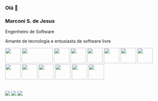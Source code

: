 ### Olá 👋
### Marconi S. de Jesus
<p> Engenheiro de Software</p>
<p> Amante de tecnologia e entusiasta de software livre</p>
<div>
  <img src="https://cdn.jsdelivr.net/gh/devicons/devicon/icons/python/python-original-wordmark.svg" height=50 width=50/>
  <img src="https://storage.caktusgroup.com/media/blog-images/drf-logo2.png" height=50 width=100/>
  <img src="https://cdn.jsdelivr.net/gh/devicons/devicon/icons/django/django-plain-wordmark.svg" height=50 width=50/>
  <img src="https://cdn.jsdelivr.net/gh/devicons/devicon/icons/bash/bash-plain.svg" height=50 width=50/>
  <img src="https://cdn.jsdelivr.net/gh/devicons/devicon/icons/linux/linux-original.svg" height=50 width=50/>
  <img src="https://cdn.jsdelivr.net/gh/devicons/devicon/icons/docker/docker-plain-wordmark.svg" height=50 width=50/>
  <img src="https://cdn.jsdelivr.net/gh/devicons/devicon/icons/amazonwebservices/amazonwebservices-plain-wordmark.svg" height=50 width=50/>
  <img src="https://cdn.jsdelivr.net/gh/devicons/devicon/icons/googlecloud/googlecloud-original.svg" height=50 width=50/>
  <img src="https://cdn.jsdelivr.net/gh/devicons/devicon/icons/postgresql/postgresql-plain-wordmark.svg" height=50 width=50/>
  <img src="https://cdn.jsdelivr.net/gh/devicons/devicon/icons/redis/redis-plain-wordmark.svg" height=50 width=50/>                
  <img src="https://cdn.jsdelivr.net/gh/devicons/devicon/icons/javascript/javascript-original.svg" height=50 width=50/>
  <img src="https://cdn.jsdelivr.net/gh/devicons/devicon/icons/html5/html5-plain-wordmark.svg" height=50 width=50/>
  <img src="https://cdn.jsdelivr.net/gh/devicons/devicon/icons/css3/css3-plain-wordmark.svg" height=50 width=50/>
  <img src="https://cdn.jsdelivr.net/gh/devicons/devicon/icons/react/react-original-wordmark.svg" height=50 width=50/>          
</div>
<br><br>
<div> 
  <a href="https://www.youtube.com/@marconi-dev" target="_blank"><img src="https://img.shields.io/badge/YouTube-FF0000?style=for-the-badge&logo=youtube&logoColor=white" target="_blank"></a>
  <a href="https://www.instagram.com/marconi.mathcode/" target="_blank"><img src="https://img.shields.io/badge/-Instagram-%23E4405F?style=for-the-badge&logo=instagram&logoColor=white" target="_blank"></a>
  <a href="https://www.linkedin.com/in/marconi-developer" target="_blank"><img src="https://img.shields.io/badge/-LinkedIn-%230077B5?style=for-the-badge&logo=linkedin&logoColor=white" target="_blank"></a> 
 
</div>          
          
